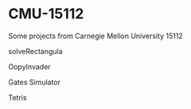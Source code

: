 # CMU-15112
Some projects from Carnegie Mellon University 15112

solveRectangula

OopyInvader

Gates Simulator

Tetris

